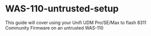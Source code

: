 # WAS-110-untrusted-setup
This guide will cover using your Unifi UDM Pro/SE/Max to flash 8311 Community Firmware on an untrusted WAS-110
